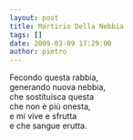```yaml
---
layout: post
title: Martirio Della Nebbia
tags: []
date: 2009-03-09 17:29:00
author: pietro
---
```

Fecondo questa rabbia,<br/>generando nuova nebbia,<br/>che sostituisca questa<br/>che non è più onesta,<br/>e mi vive e sfrutta<br/>e che sangue erutta.
